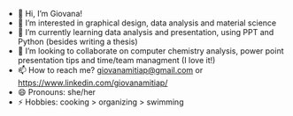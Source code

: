 - 👋 Hi, I’m Giovana!
- 👀 I’m interested in graphical design, data analysis and material science
- 🌱 I’m currently learning data analysis and presentation, using PPT and Python (besides writing a thesis)
- 💞️ I’m looking to collaborate on computer chemistry analysis, power point presentation tips and time/team managment (I love it!)
- 📫 How to reach me? giovanamitiap@gmail.com or https://www.linkedin.com/giovanamitiap/
- 😄 Pronouns: she/her
- ⚡ Hobbies: cooking > organizing > swimming

<!---
giovanamitiap/giovanamitiap is a ✨ special ✨ repository because its `README.md` (this file) appears on your GitHub profile.
You can click the Preview link to take a look at your changes.
--->
